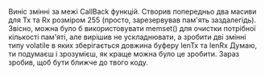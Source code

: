 Виніс змінні за межі CallBack функцій.
Створив попередньо два масиви для Tx та Rx розміром 255 (просто, зарезервував пам'ять заздалегідь).
Звісно, можна було б використовувати memset() для очистки потрібної кількості пам'яті, але вирішив не ускладнювати, а зробити дві змінні типу volatile в яких зберігається довжина буферу lenTx та lenRx
Думаю, ти подумаєш і зрозумієш, як краще можна було це зробити. Зараз зробив, щоб бути ближче до твого коду.

